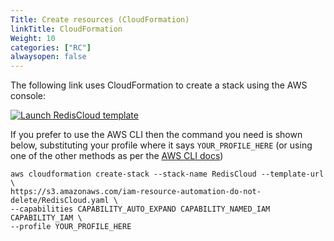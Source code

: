 ```yaml
---
Title: Create resources (CloudFormation)
linkTitle: CloudFormation
Weight: 10
categories: ["RC"]
alwaysopen: false
---
```

The following link uses CloudFormation to create a stack using the AWS console:


<a href="https://console.aws.amazon.com/cloudformation/home?#/stacks/new?stackName=RedisCloud&templateURL=https://s3.amazonaws.com/cloudformation-templates.redislabs.com/RedisCloud.yaml">
<img alt="Launch RedisCloud template" src="https://s3.amazonaws.com/cloudformation-examples/cloudformation-launch-stack.png"/>
</a>

If you prefer to use the AWS CLI then the command you need is shown below, substituting your profile where it says `YOUR_PROFILE_HERE` (or using one of the other methods as per the [AWS CLI docs](https://docs.aws.amazon.com/cli/latest/userguide/cli-chap-configure.html))

```
aws cloudformation create-stack --stack-name RedisCloud --template-url \
https://s3.amazonaws.com/iam-resource-automation-do-not-delete/RedisCloud.yaml \
--capabilities CAPABILITY_AUTO_EXPAND CAPABILITY_NAMED_IAM CAPABILITY_IAM \
--profile YOUR_PROFILE_HERE
```
